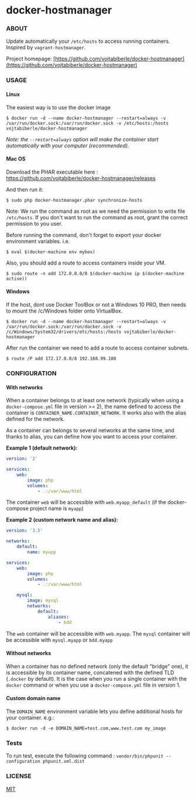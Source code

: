 docker-hostmanager
==================

### ABOUT

Update automatically your `/etc/hosts` to access running containers.
Inspired by `vagrant-hostmanager`.

Project homepage: [https://github.com/vojtabiberle/docker-hostmanager](https://github.com/vojtabiberle/docker-hostmanager)

### USAGE

#### Linux

The easiest way is to use the docker image

```console
$ docker run -d --name docker-hostmanager --restart=always -v /var/run/docker.sock:/var/run/docker.sock -v /etc/hosts:/hosts vojtabiberle/docker-hostmanager
```

*Note: the `--restart=always` option will make the container start automatically with your computer (recommended).*

#### Mac OS

Download the PHAR executable here : https://github.com/vojtabiberle/docker-hostmanager/releases

And then run it:

```console
$ sudo php docker-hostmanager.phar synchronize-hosts
```

Note: We run the command as root as we need the permission to write file `/etc/hosts`.
If you don't want to run the command as root, grant the correct permission to you user.

Before running the command, don't forget to export your docker environment variables.
i.e.

```
$ eval $(docker-machine env mybox)
```

Also, you should add a route to access containers inside your VM.

```
$ sudo route -n add 172.0.0.0/8 $(docker-machine ip $(docker-machine active))
```

#### Windows

If the host, dont use Docker ToolBox or not a Windows 10 PRO, then needs to mount the /c/Windows folder onto VirtualBox.

```console
$ docker run -d --name docker-hostmanager --restart=always -v /var/run/docker.sock:/var/run/docker.sock -v /c/Windows/System32/drivers/etc/hosts:/hosts vojtabiberle/docker-hostmanager
```

After run the container we need to add a route to access container subnets.

```
$ route /P add 172.17.0.0/8 192.168.99.100
```

### CONFIGURATION

#### With networks

When a container belongs to at least one network (typically when using a `docker-compose.yml` file in version >= 2), the name defined to access the container is `CONTAINER_NAME.CONTAINER_NETWORK`. It works also with the alias defined for the network.

As a container can belongs to several networks at the same time, and thanks to alias, you can define how you want to access your container.

**Example 1 (default network):**
```yaml
version: '2'

services:
    web:
        image: php
        volumes:
            - .:/var/www/html
```

The container `web` will be accessible with `web.myapp_default` (if the docker-compose project name is `myapp`)

**Example 2 (custom network name and alias):**
```yaml
version: '3.5'

networks:
    default:
        name: myapp

services:
    web:
        image: php
        volumes:
            - .:/var/www/html

    mysql:
        image: mysql
        networks:
            default:
                aliases:
                    - bdd
```

The `web` container will be accessible with `web.myapp`.
The `mysql` container will be accessible with `mysql.myapp` or `bdd.myapp`

#### Without networks

When a container has no defined network (only the default "bridge" one), it is accessible by its container name, concatened with the defined TLD (`.docker` by default).
It is the case when you run a single container with the `docker` command or when you use a `docker-compose.yml` file in version 1.


#### Custom domain name

The `DOMAIN_NAME` environment variable lets you define additional hosts for your container.
e.g.:
```
$ docker run -d -e DOMAIN_NAME=test.com,www.test.com my_image
```

### Tests

To run test, execute the following command : `vendor/bin/phpunit --configuration phpunit.xml.dist`

### LICENSE

[MIT](https://opensource.org/licenses/MIT)

